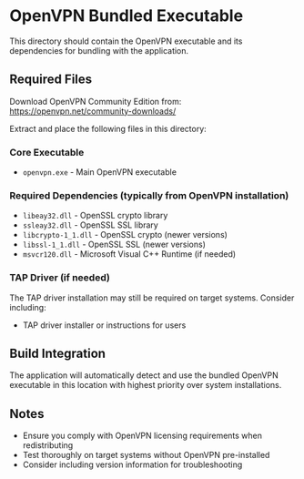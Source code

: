 # OpenVPN Bundled Executable

This directory should contain the OpenVPN executable and its dependencies for bundling with the application.

## Required Files

Download OpenVPN Community Edition from: https://openvpn.net/community-downloads/

Extract and place the following files in this directory:

### Core Executable
- `openvpn.exe` - Main OpenVPN executable

### Required Dependencies (typically from OpenVPN installation)
- `libeay32.dll` - OpenSSL crypto library
- `ssleay32.dll` - OpenSSL SSL library
- `libcrypto-1_1.dll` - OpenSSL crypto (newer versions)
- `libssl-1_1.dll` - OpenSSL SSL (newer versions)
- `msvcr120.dll` - Microsoft Visual C++ Runtime (if needed)

### TAP Driver (if needed)
The TAP driver installation may still be required on target systems. Consider including:
- TAP driver installer or instructions for users

## Build Integration

The application will automatically detect and use the bundled OpenVPN executable in this location with highest priority over system installations.

## Notes

- Ensure you comply with OpenVPN licensing requirements when redistributing
- Test thoroughly on target systems without OpenVPN pre-installed
- Consider including version information for troubleshooting